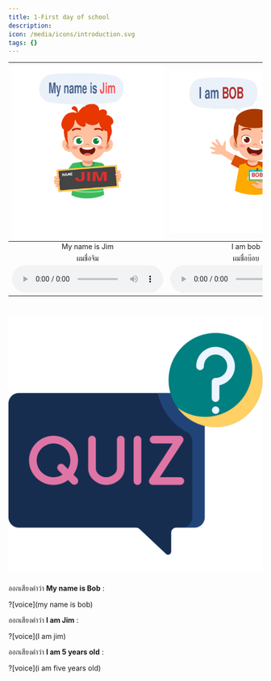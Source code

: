 ```yaml
---
title: 1-First day of school
description: 
icon: /media/icons/introduction.svg
tags: {}
---
```


<div class="carrousel">


|![](/media/img/introduction/My&#x20;name&#x20;is&#x20;Jim.svg)|![](/media/img/introduction/I&#x20;am&#x20;bob.svg)|![](/media/img/introduction/Hello&#x20;my&#x20;name&#x20;is&#x20;kate.svg)|![](/media/img/introduction/i&#x20;am&#x20;10&#x20;years&#x20;old.svg)|![](/media/img/introduction/Hello&#x20;my&#x20;name&#x20;is&#x20;alize&#x20;i&#x20;am&#x20;5&#x20;years&#x20;old.svg)|
| :----: | :----: | :----: | :----: | :----: |
|My name is Jim|I am bob|Hello my name is kate|i am 10 years old|Hello my name is alize i am 5 years old|
|ผมชื่อจิม|ผมชื่อบ๊อบ|สวัสดีค่ะ ฉันชื่อเคทค่ะ|ฉันอายุ 10 ปี|สวัสดีค่ะ ฉันชื่อ อลิซ อายุ 5 ปี|
|![](/media/audio/My&#x20;name&#x20;is&#x20;Jim.mp3)|![](/media/audio/I&#x20;am&#x20;bob.mp3)|![](/media/audio/Hello&#x20;my&#x20;name&#x20;is&#x20;kate.mp3)|![](/media/audio/i&#x20;am&#x20;10&#x20;years&#x20;old.mp3)|![](/media/audio/Hello,&#x20;my&#x20;name&#x20;is&#x20;alize&#x20;i&#x20;am&#x20;5&#x20;years&#x20;old.mp3)|

</div>



# ![icon](/media/icons/quiz.svg) 

ออกเสียงคำว่า **My name is Bob** :

?[voice](my name is bob)

ออกเสียงคำว่า **I am Jim** :

?[voice](I am jim)

ออกเสียงคำว่า **I am 5 years old** :

?[voice](i am five years old)

